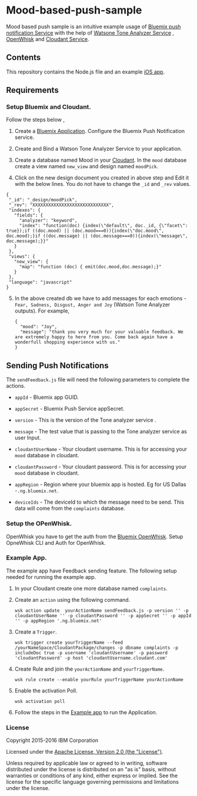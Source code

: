 Mood-based-push-sample
===========================================

 Mood based push sample is an intuitive example usage of [Bluemix push notification Service](https://console.ng.bluemix.net/docs/services/mobilepush/index.html?pos=2) with the help of [Watsone Tone Analyzer Service](http://www.ibm.com/smarterplanet/us/en/ibmwatson/developercloud/tone-analyzer.html) , [OpenWhisk](https://developer.ibm.com/open/openwhisk/) and [Cloudant Service](https://cloudant.com/). 


## Contents

 This repository contains the Node.js file and an example [iOS app](https://github.com/ibm-bluemix-push-notifications/mood-based-push-sample/tree/development/Example).


## Requirements

### Setup Bluemix and Cloudant.

Follow the steps below ,

 1. Create a [Bluemix Application](http://console.ng.bluemix.net). Configure the Bluemix Push Notification service.

 2. Create and Bind a Watson Tone Analyzer Service to your application.

 3. Create a database named Mood in your [Cloudant](https://cloudant.com/). In the `mood` database create a view named `new_view` and design named `moodPick`.

 4. Click on the new design document you created in above step and Edit it with the below lines. You do not have to change the `_id` and `_rev` values.

 ```
 {
  "_id": "_design/moodPick",
  "_rev": "XXXXXXXXXXXXXXXXXXXXXXXXXXXXX",
  "indexes": {
    "fields": {
      "analyzer": "keyword",
      "index": "function(doc) {index(\"default\", doc._id, {\"facet\": true});if ((doc.mood) || (doc.mood===0)){index(\"doc.mood\", doc.mood);}if ((doc.message) || (doc.message===0)){index(\"message\", doc.message);}}"
    }
  },
  "views": {
    "new_view": {
      "map": "function (doc) { emit(doc.mood,doc.message);}"
    }
  },
  "language": "javascript"
}
```

5. In the above created db we have to add messages for each emotions - `Fear, Sadness, Disgust, Anger and Joy` (Watson Tone Analyzer outputs). For example,

	```
	{
	  "mood": "Joy",
	  "message": "thank you very much for your valuable feedback. We are extremely happy to here from you. Come back again have a wonderfull shopping experience with us."
	}
	```

## Sending Push Notifications

  The `sendFeedback.js` file will need the following parameters to complete the actions. 

- `appId` - Bluemix app GUID.

- `appSecret` - Bluemix Push Service appSecret.

- `version` - This is the version of the Tone analyzer service .

- `message` - The test value that is passing to the Tone analyzer service as user Input.

- `cloudantUserName` - Your cloudant username. This is for accessing your `mood` database in cloudant.

- `cloudantPassword` - Your cloudant password. This is for accessing your `mood` database in cloudant.

- `appRegion` - Region where your bluemix app is hosted. Eg for US Dallas -`.ng.bluemix.net`.

- `deviceIds` - The deviceId to which the message need to be send. This data will come from the `complaints` database.


### Setup the OPenWhisk.

OpenWhisk you have to get the auth from the [Bluemix OpenWhisk](https://new-console.ng.bluemix.net/openwhisk/cli). Setup OpneWhisk CLI and Auth for OpenWhisk.

### Example App.

  The example app have Feedback sending feature. The following setup needed for running the example app.


1. In your Cloudant create one more database named `complaints`.

2. Create an `action` using the following command.

	``` 
	wsk action update  yourActionName sendFeedback.js -p version '' -p cloudantUserName '' -p cloudantPassword '' -p appSecret '' -p appId '' -p appRegion '.ng.bluemix.net' 
	```

3. Create a `Trigger`.

	```
	wsk trigger create yourTriggerName --feed /yourNameSpace/CloudantPackage/changes -p dbname complaints -p includeDoc true -p username 'cloudantUsername' -p password 'cloudantPassword' -p host 'cloudantUsername.cloudant.com'
	
	```
4. Create Rule and join the `yourActionName` and `yourTriggerName`.

	```
	wsk rule create --enable yourRule yourTriggerName yourActionName
	```
5. Enable the activation Poll.

	```
	wsk activation poll
	```
6. Follow the steps in the [Example app](https://github.com/ibm-bluemix-push-notifications/mood-based-push-sample/tree/development/Example) to run the Application.

### License

Copyright 2015-2016 IBM Corporation

Licensed under the [Apache License, Version 2.0 (the "License")](http://www.apache.org/licenses/LICENSE-2.0.html).

Unless required by applicable law or agreed to in writing, software distributed under the license is distributed on an "as is" basis, without warranties or conditions of any kind, either express or implied. See the license for the specific language governing permissions and limitations under the license.










